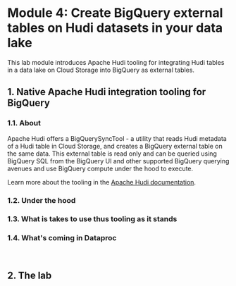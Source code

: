 # Module 4: Create BigQuery external tables on Hudi datasets in your data lake

This lab module introduces Apache Hudi tooling for integrating Hudi tables in a data lake on Cloud Storage into BigQuery as external tables.

## 1. Native Apache Hudi integration tooling for BigQuery

### 1.1. About
Apache Hudi offers a BigQuerySyncTool - a utility that reads Hudi metadata of a Hudi table in Cloud Storage, and creates a BigQuery external table on the same data. This external table is read only and can be queried using BigQuery SQL from the BigQuery UI and other supported BigQuery querying avenues and use BigQuery compute under the hood to execute.

Learn more about the tooling in the [Apache Hudi documentation](https://hudi.apache.org/docs/gcp_bigquery/).

### 1.2. Under the hood


### 1.3. What is takes to use thus tooling as it stands




### 1.4. What's coming in Dataproc

<br>


## 2. The lab

<br>
